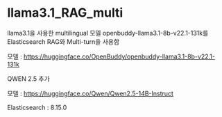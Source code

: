 # llama3.1_RAG_multi

llama3.1을 사용한 multilingual 모델 openbuddy-llama3.1-8b-v22.1-131k를 Elasticsearch RAG와 Multi-turn을 사용함 

모델 : https://huggingface.co/OpenBuddy/openbuddy-llama3.1-8b-v22.1-131k

QWEN 2.5 추가

모델 : https://huggingface.co/Qwen/Qwen2.5-14B-Instruct

Elasticsearch : 8.15.0
